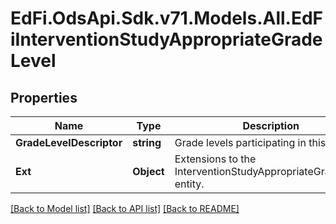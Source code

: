# EdFi.OdsApi.Sdk.v71.Models.All.EdFiInterventionStudyAppropriateGradeLevel

## Properties

Name | Type | Description | Notes
------------ | ------------- | ------------- | -------------
**GradeLevelDescriptor** | **string** | Grade levels participating in this study. | 
**Ext** | **Object** | Extensions to the InterventionStudyAppropriateGradeLevel entity. | [optional] 

[[Back to Model list]](../../README.md#documentation-for-models) [[Back to API list]](../../README.md#documentation-for-api-endpoints) [[Back to README]](../../README.md)

